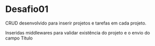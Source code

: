 # Desafio01

CRUD desenvolvido para inserir projetos e tarefas em cada projeto.

Inseridas middlewares para validar existência do projeto e o envio do campo Título
